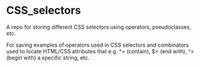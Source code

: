 # CSS_selectors

A repo for storing different CSS selectors using operators, pseudoclasses, etc.

For saving examples of operators used in CSS selectors and combinators used to locate HTML/CSS attributes that e.g. *= (contain), $= (end with), ^= (begin with) a specific string, etc.
